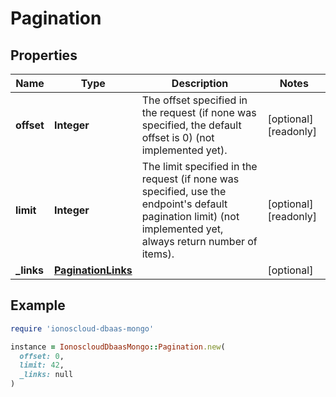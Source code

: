 # Pagination

## Properties

| Name | Type | Description | Notes |
| ---- | ---- | ----------- | ----- |
| **offset** | **Integer** | The offset specified in the request (if none was specified, the default offset is 0) (not implemented yet).  | [optional][readonly] |
| **limit** | **Integer** | The limit specified in the request (if none was specified, use the endpoint&#39;s default pagination limit) (not implemented yet, always return number of items).  | [optional][readonly] |
| **_links** | [**PaginationLinks**](PaginationLinks.md) |  | [optional] |

## Example

```ruby
require 'ionoscloud-dbaas-mongo'

instance = IonoscloudDbaasMongo::Pagination.new(
  offset: 0,
  limit: 42,
  _links: null
)
```

